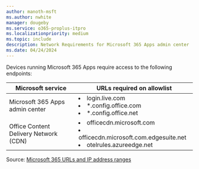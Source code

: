 ```yaml
---
author: manoth-msft
ms.author: nwhite
manager: dougeby
ms.service: o365-proplus-itpro
ms.localizationpriority: medium
ms.topic: include
description: Network Requirements for Microsoft 365 Apps admin center 
ms.date: 04/24/2024
---
```

<!--This file is shared by cloud-update.md, inventory.md, microsoft-365-apps-health.md, overview.md, security-update-status.md, overview-cloud-policy.md. Headings are driven by article context.-->
Devices running Microsoft 365 Apps require access to the following endpoints:

| Microsoft service | URLs required on allowlist |
| ----------------- | -------------------------- |
| Microsoft 365 Apps admin center      | <li>login.live.com</li><li>\*.config.office.com</li><li>\*.config.office.net</li>
| Office Content Delivery Network (CDN)        | <li>officecdn.microsoft.com</li><li>officecdn.microsoft.com.edgesuite.net</li><li>otelrules.azureedge.net</li>

Source: [Microsoft 365 URLs and IP address ranges](/microsoft-365/enterprise/urls-and-ip-address-ranges)
